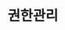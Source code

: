---
title: 권한관리
linkTitle: 권한관리
description: "시스템 구축시 스프링의 보안 메카니즘을 적용하기 위해 Spring Security 에서 관리하는 권한(Authority)을 정의하는 컴포넌트이다"
url: /common-component/user-security/authority-management/
menu:
  depth:
    weight: 1
    parent: "user-security"
    identifier: "authority-management"
---